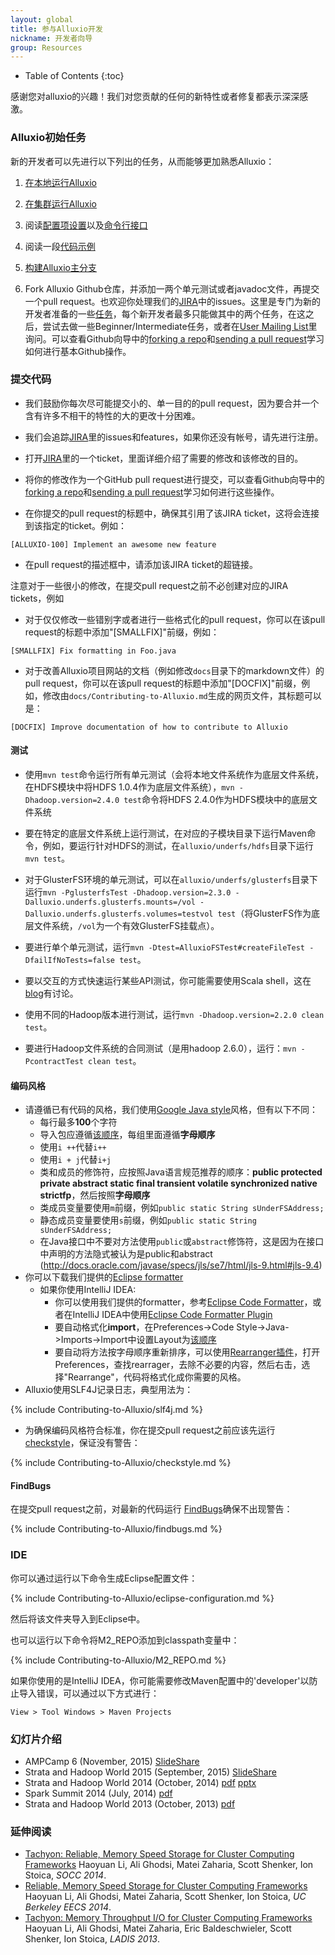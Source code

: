 ```yaml
---
layout: global
title: 参与Alluxio开发
nickname: 开发者向导
group: Resources
---
```


* Table of Contents
{:toc}

感谢您对alluxio的兴趣！我们对您贡献的任何的新特性或者修复都表示深深感激。

### Alluxio初始任务

新的开发者可以先进行以下列出的任务，从而能够更加熟悉Alluxio：

1.  [在本地运行Alluxio](Running-Alluxio-Locally.html)

2.  [在集群运行Alluxio](Running-Alluxio-on-a-Cluster.html)

3.  阅读[配置项设置](Configuration-Settings.html)以及[命令行接口](Command-Line-Interface.html)

4.  阅读一段[代码示例](https://github.com/alluxio/alluxio/blob/master/examples/src/main/java/alluxio/examples/BasicOperations.java)

5.  [构建Alluxio主分支](Building-Alluxio-Master-Branch.html)

6.  Fork Alluxio Github仓库，并添加一两个单元测试或者javadoc文件，再提交一个pull request。也欢迎你处理我们的[JIRA](https://alluxio.atlassian.net/browse/ALLUXIO)中的issues。这里是专门为新的开发者准备的一些[任务](https://alluxio.atlassian.net/issues/?jql=project%20%3D%20ALLUXIO%20AND%20labels%20%3D%20NewContributor%20AND%20status%20%3D%20OPEN)，每个新开发者最多只能做其中的两个任务，在这之后，尝试去做一些Beginner/Intermediate任务，或者在[User Mailing List](https://groups.google.com/forum/?fromgroups#!forum/alluxio-users)里询问。可以查看Github向导中的[forking a repo](https://help.github.com/articles/fork-a-repo)和[sending a pull request](https://help.github.com/articles/using-pull-requests)学习如何进行基本Github操作。

### 提交代码

-   我们鼓励你每次尽可能提交小的、单一目的的pull request，因为要合并一个含有许多不相干的特性的大的更改十分困难。

-   我们会追踪[JIRA](https://alluxio.atlassian.net/)里的issues和features，如果你还没有帐号，请先进行注册。

-   打开[JIRA](https://alluxio.atlassian.net/)里的一个ticket，里面详细介绍了需要的修改和该修改的目的。

-   将你的修改作为一个GitHub pull request进行提交，可以查看Github向导中的[forking a repo](https://help.github.com/articles/fork-a-repo)和[sending a pull request](https://help.github.com/articles/using-pull-requests)学习如何进行这些操作。

-   在你提交的pull request的标题中，确保其引用了该JIRA ticket，这将会连接到该指定的ticket。例如：

~~~~~
[ALLUXIO-100] Implement an awesome new feature
~~~~~

-   在pull request的描述框中，请添加该JIRA ticket的超链接。

注意对于一些很小的修改，在提交pull request之前不必创建对应的JIRA tickets，例如

-   对于仅仅修改一些错别字或者进行一些格式化的pull request，你可以在该pull request的标题中添加"[SMALLFIX]"前缀，例如：

~~~~~
[SMALLFIX] Fix formatting in Foo.java
~~~~~

-   对于改善Alluxio项目网站的文档（例如修改`docs`目录下的markdown文件）的pull request，你可以在该pull request的标题中添加"[DOCFIX]"前缀，例如，修改由`docs/Contributing-to-Alluxio.md`生成的网页文件，其标题可以是：

~~~~~
[DOCFIX] Improve documentation of how to contribute to Alluxio
~~~~~

#### 测试

-   使用``mvn test``命令运行所有单元测试（会将本地文件系统作为底层文件系统，在HDFS模块中将HDFS 1.0.4作为底层文件系统），``mvn -Dhadoop.version=2.4.0 test``命令将HDFS 2.4.0作为HDFS模块中的底层文件系统

-   要在特定的底层文件系统上运行测试，在对应的子模块目录下运行Maven命令，例如，要运行针对HDFS的测试，在``alluxio/underfs/hdfs``目录下运行``mvn test``。

-   对于GlusterFS环境的单元测试，可以在``alluxio/underfs/glusterfs``目录下运行`mvn -PglusterfsTest -Dhadoop.version=2.3.0 -Dalluxio.underfs.glusterfs.mounts=/vol -Dalluxio.underfs.glusterfs.volumes=testvol test`（将GlusterFS作为底层文件系统，`/vol`为一个有效GlusterFS挂载点）。

-   要进行单个单元测试，运行`mvn -Dtest=AlluxioFSTest#createFileTest -DfailIfNoTests=false test`。

-   要以交互的方式快速运行某些API测试，你可能需要使用Scala shell，这在[blog](http://scala4fun.tumblr.com/post/84791653967/interactivejavacoding)有讨论。

-   使用不同的Hadoop版本进行测试，运行``mvn -Dhadoop.version=2.2.0 clean test``。

-   要进行Hadoop文件系统的合同测试（是用hadoop 2.6.0），运行：`mvn -PcontractTest clean test`。

#### 编码风格

-   请遵循已有代码的风格，我们使用[Google Java style](http://google-styleguide.googlecode.com/svn/trunk/javaguide.html)风格，但有以下不同：
    -  每行最多**100**个字符
    -  导入包应遵循[该顺序](../resources/importorder.png)，每组里面遵循**字母顺序**
    -  使用`i ++`代替`i++`
    -  使用`i + j`代替`i+j`
    -  类和成员的修饰符，应按照Java语言规范推荐的顺序：**public protected private abstract static final transient volatile
    synchronized native strictfp**，然后按照**字母顺序**
    -  类成员变量要使用`m`前缀，例如`public static String sUnderFSAddress;`
    -  静态成员变量要使用`s`前缀，例如`public static String sUnderFSAddress;`
    -  在Java接口中不要对方法使用`public`或`abstract`修饰符，这是因为在接口中声明的方法隐式被认为是public和abstract (http://docs.oracle.com/javase/specs/jls/se7/html/jls-9.html#jls-9.4)
-   你可以下载我们提供的[Eclipse formatter](../resources/alluxio-code-formatter-eclipse.xml)
    -  如果你使用IntelliJ IDEA:
       - 你可以使用我们提供的formatter，参考[Eclipse Code Formatter](https://github.com/krasa/EclipseCodeFormatter#instructions)，或者在IntelliJ
       IDEA中使用[Eclipse Code Formatter Plugin](http://plugins.jetbrains.com/plugin/6546)
       - 要自动格式化**import**，在Preferences->Code Style->Java->Imports->Import中设置Layout为[该顺序](../resources/importorder.png)
       - 要自动将方法按字母顺序重新排序，可以使用[Rearranger插件](http://plugins.jetbrains.com/plugin/173)，打开Preferences，查找rearrager，去除不必要的内容，然后右击，选择"Rearrange"，代码将格式化成你需要的风格。
-   Alluxio使用SLF4J记录日志，典型用法为：

{% include Contributing-to-Alluxio/slf4j.md %}

-  为确保编码风格符合标准，你在提交pull request之前应该先运行[checkstyle](http://checkstyle.sourceforge.net)，保证没有警告：

{% include Contributing-to-Alluxio/checkstyle.md %}

#### FindBugs

在提交pull request之前，对最新的代码运行
[FindBugs](http://findbugs.sourceforge.net/)确保不出现警告：

{% include Contributing-to-Alluxio/findbugs.md %}

### IDE

你可以通过运行以下命令生成Eclipse配置文件：

{% include Contributing-to-Alluxio/eclipse-configuration.md %}

然后将该文件夹导入到Eclipse中。

也可以运行以下命令将M2_REPO添加到classpath变量中：

{% include Contributing-to-Alluxio/M2_REPO.md %}

如果你使用的是IntelliJ IDEA，你可能需要修改Maven配置中的'developer'以防止导入错误，可以通过以下方式进行：

    View > Tool Windows > Maven Projects

### 幻灯片介绍

-   AMPCamp 6 (November, 2015)
[SlideShare](http://www.slideshare.net/TachyonNexus/tachyon-presentation-at-ampcamp-6-november-2015)
-   Strata and Hadoop World 2015 (September, 2015)
[SlideShare](http://www.slideshare.net/TachyonNexus/tachyon-an-open-source-memorycentric-distributed-storage-system)
-   Strata and Hadoop World 2014 (October, 2014)
[pdf](http://www.cs.berkeley.edu/~haoyuan/talks/Tachyon_2014-10-16-Strata.pdf)
[pptx](http://www.cs.berkeley.edu/~haoyuan/talks/Tachyon_2014-10-16-Strata.pptx)
-   Spark Summit 2014 (July, 2014) [pdf](http://goo.gl/DKrE4M)
-   Strata and Hadoop World 2013 (October, 2013) [pdf](http://goo.gl/AHgz0E)

### 延伸阅读

-   [Tachyon: Reliable, Memory Speed Storage for Cluster Computing Frameworks](http://www.cs.berkeley.edu/~haoyuan/papers/2014_socc_tachyon.pdf)
Haoyuan Li, Ali Ghodsi, Matei Zaharia, Scott Shenker, Ion Stoica, *SOCC 2014*.
-   [Reliable, Memory Speed Storage for Cluster Computing Frameworks](http://www.cs.berkeley.edu/~haoyuan/papers/2014_EECS_tachyon.pdf)
Haoyuan Li, Ali Ghodsi, Matei Zaharia, Scott Shenker, Ion Stoica, *UC Berkeley EECS 2014*.
-   [Tachyon: Memory Throughput I/O for Cluster Computing Frameworks](http://www.cs.berkeley.edu/~haoyuan/papers/2013_ladis_tachyon.pdf)
Haoyuan Li, Ali Ghodsi, Matei Zaharia, Eric Baldeschwieler, Scott Shenker, Ion Stoica, *LADIS 2013*.
